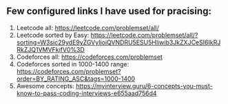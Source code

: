 ## Few configured links I have used for pracising:
1. Leetcode all: https://leetcode.com/problemset/all/
2. Leetcode sorted by Easy: https://leetcode.com/problemset/all/?sorting=W3sic29ydE9yZGVyIjoiQVNDRU5ESU5HIiwib3JkZXJCeSI6IkRJRkZJQ1VMVFkifV0%3D
3. Codeforces all: https://codeforces.com/problemset
4. Codeforces sorted in 1000-1400 range: https://codeforces.com/problemset?order=BY_RATING_ASC&tags=1000-1400
5. Awesome concepts: https://myinterview.guru/6-concepts-you-must-know-to-pass-coding-interviews-e655aad756d4

